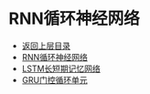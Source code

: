 # RNN循环神经网络

- [返回上层目录](../deep-learning.md)
- [RNN循环神经网络](recurrent-neural-network/recurrent-neural-network.md)
- [LSTM长短期记忆网络](long-short-term-memory-networks/long-short-term-memory-networks.md)
- [GRU门控循环单元](gated-recurrent-unit/gated-recurrent-unit.md)

